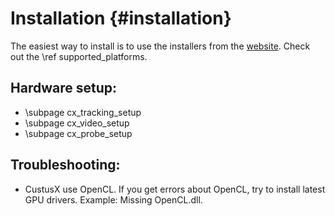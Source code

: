 Installation {#installation}
===================

The easiest way to install is to use the installers from the [website](http://custusx.org/index.php/downloads). Check out the \ref supported_platforms.

Hardware setup:
---------------
- \subpage cx_tracking_setup
- \subpage cx_video_setup
- \subpage cx_probe_setup

Troubleshooting:
---------------
- CustusX use OpenCL. If you get errors about OpenCL, try to install latest GPU drivers. Example: Missing OpenCL.dll.
